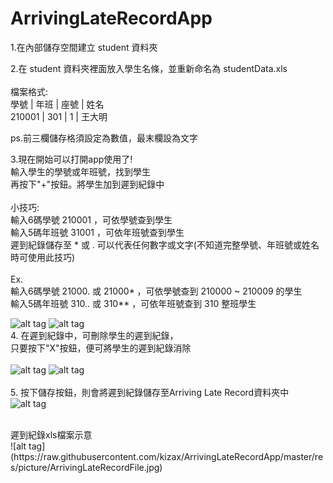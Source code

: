 ArrivingLateRecordApp
================

1.在內部儲存空間建立 student 資料夾<br>

2.在 student 資料夾裡面放入學生名條，並重新命名為 studentData.xls<br>
<br>
檔案格式:<br>
   學號  | 年班 | 座號 |  姓名<br>
  210001 | 301 | 1 | 王大明<br>
  
  ps.前三欄儲存格須設定為數值，最末欄設為文字<br>

3.現在開始可以打開app使用了!<br>
輸入學生的學號或年班號，找到學生<br>
再按下"+"按鈕。將學生加到遲到紀錄中<br>
<br>
小技巧:<br>
輸入6碼學號 210001 ，可依學號查到學生<br>
輸入5碼年班號 31001 ，可依年班號查到學生<br>遲到紀錄儲存至
 \* 或 . 可以代表任何數字或文字(不知道完整學號、年班號或姓名時可使用此技巧)<br>
<br>
Ex.<br>
輸入6碼學號 21000. 或 21000* ，可依學號查到 210000 ~ 210009 的學生<br>
輸入5碼年班號 310.. 或 310** ，可依年班號查到 310 整班學生<br>

![alt tag](https://raw.githubusercontent.com/kizax/ArrivingLateRecordApp/master/res/picture/SearchingStudentFragment.jpg) ![alt tag](https://raw.githubusercontent.com/kizax/ArrivingLateRecordApp/master/res/picture/SearchingStudentFragment_after%20Adding.jpg)
<br>
4. 在遲到紀錄中，可刪除學生的遲到紀錄，<br>
只要按下"X"按鈕，便可將學生的遲到紀錄消除<br>
<br>
![alt tag](https://raw.githubusercontent.com/kizax/ArrivingLateRecordApp/master/res/picture/ArrivingLateRecordFragment.jpg)
![alt tag](https://raw.githubusercontent.com/kizax/ArrivingLateRecordApp/master/res/picture/ConfirmDialog.jpg)<br>
<br>
5. 按下儲存按鈕，則會將遲到紀錄儲存至Arriving Late Record資料夾中<br>
![alt tag](https://raw.githubusercontent.com/kizax/ArrivingLateRecordApp/master/res/picture/ArrivingLateRecordFragment_afterDeleting.jpg) <br>

 <br>
 遲到紀錄xls檔案示意<br>
![alt tag](https://raw.githubusercontent.com/kizax/ArrivingLateRecordApp/master/res/picture/ArrivingLateRecordFile.jpg) <br>
<br>

